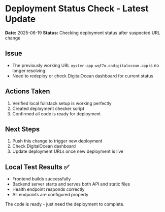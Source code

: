 # Deployment Status Check - Latest Update

**Date:** 2025-06-19
**Status:** Checking deployment status after suspected URL change

## Issue
- The previously working URL `oyster-app-wqf7o.ondigitalocean.app` is no longer resolving
- Need to redeploy or check DigitalOcean dashboard for current status

## Actions Taken
1. Verified local fullstack setup is working perfectly
2. Created deployment checker script
3. Confirmed all code is ready for deployment

## Next Steps
1. Push this change to trigger new deployment
2. Check DigitalOcean dashboard
3. Update deployment URLs once new deployment is live

## Local Test Results ✅
- Frontend builds successfully
- Backend server starts and serves both API and static files
- Health endpoint responds correctly
- All endpoints are configured properly

The code is ready - just need the deployment to complete.
